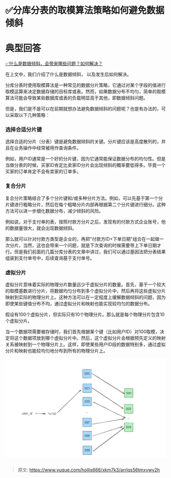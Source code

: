 # ✅分库分表的取模算法策略如何避免数据倾斜

# 典型回答


[✅什么是数据倾斜，会带来哪些问题？如何解决？](https://www.yuque.com/hollis666/xkm7k3/fue0vmwupk5zps37)



在上文中，我们介绍了什么是数据倾斜， 以及发生后如何解决。



分库分表时使用取模算法是一种常见的数据分片策略，它通过对某个字段的值进行取模运算来决定数据存储的目标库或表。然而，如果数据分布不均匀，简单的取模算法可能会导致某些数据库或表的负载明显高于其他，即数据倾斜问题。



但是，我们是不是可以在前期就想办法避免数据倾斜的问题呢？也是有办法的，可以采取以下几种策略：



### 选择合适分片键


选择合适的分片（分表）键是避免数据倾斜的关键。分片键应该是高度散列的，并且在业务操作中经常被用作查询条件。



例如，用户ID通常是一个好的分片键，因为它通常能保证数据分布的均匀性。但是当做分表的时候，买家ID肯定比卖家ID分片会出现倾斜的概率要低得多。毕竟一个买家的订单肯定不会有卖家的订单多。



### 复合分片


复合分片策略结合了多个分片键和/或多种分片方法。例如，可以先基于第一个分片键进行粗略分片，然后在每个粗略分片内部再根据第二个分片键进行细分。这种方法可以进一步细化数据分布，减少倾斜的风险。



例如说，对于支付单的表，按照付款方分片之后，发现有的付款方式企业账号，他的数据量很大，就会出现数据倾斜。



那么就可以针对付款方类型是企业的，再把"付款方ID+下单日期"组合在一起做一次分片。当然，这也会带来一个问题，就是下次查询的时候需要带上下单日期才行。但是我们前面的几篇分库分表的文章中讲过，我们可以通过基因法把分表结果组装到支付单号中，后续查询基于支付单号。



### 虚拟分片


虚拟分片意味着实际的物理分片数量远少于虚拟分片的数量。首先，基于一个较大的取模基数进行分片，将数据均匀分布到多个虚拟分片中，然后再将这些虚拟分片映射到实际的物理分片上。这种方法可以在一定程度上缓解数据倾斜的问题，因为即使某些键值分布不均，通过虚拟分片和映射也能实现较均匀的数据分布。



假设有100个虚拟分片，但实际只有10个物理分片。那么就是每个物理分片包含10个虚拟分片。



当一个数据项需要被存储时，我们首先根据某个键（比如用户ID）对100取模，决定将这个数据项放到哪个虚拟分片中。然后，这个虚拟分片会根据预先定义的映射关系被映射到一个物理分片上。这样，即使某些用户ID段的数据特别多，通过虚拟分片和映射也能较均匀地分布到所有的物理分片上。



![1712222506644-47ea5c30-50fd-4ba5-9f64-0f2afc84df84.png](./img/a_rImsrBQB5eDMJR/1712222506644-47ea5c30-50fd-4ba5-9f64-0f2afc84df84-566214.png)



### 


### 






> 原文: <https://www.yuque.com/hollis666/xkm7k3/arrlqs56tmxywy2h>